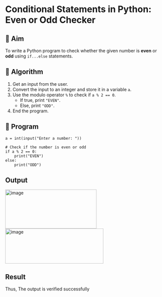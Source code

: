 # Conditional Statements in Python: Even or Odd Checker

## 🎯 Aim
To write a Python program to check whether the given number is **even** or **odd** using `if...else` statements.

## 🧠 Algorithm
1. Get an input from the user.
2. Convert the input to an integer and store it in a variable `a`.
3. Use the modulo operator `%` to check if `a % 2 == 0`.
   - If true, print `"EVEN"`.
   - Else, print `"ODD"`.
4. End the program.

## 🧾 Program
```
a = int(input("Enter a number: "))

# Check if the number is even or odd
if a % 2 == 0:
    print("EVEN")
else:
    print("ODD")
```

## Output
<img width="291" height="124" alt="image" src="https://github.com/user-attachments/assets/2393963d-6acf-4e04-ac98-2c5899c6bdb5" />

<img width="313" height="111" alt="image" src="https://github.com/user-attachments/assets/13073bbb-0896-4eaf-a052-05d36eb672b7" />

## Result
Thus, The output is verified successfully
